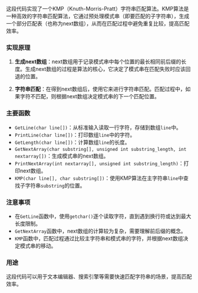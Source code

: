 这段代码实现了一个KMP（Knuth-Morris-Pratt）字符串匹配算法。KMP算法是一种高效的字符串匹配算法，它通过预处理模式串（即要匹配的子字符串），生成一个部分匹配表（也称为next数组），从而在匹配过程中避免重复比较，提高匹配效率。

### 实现原理

1. **生成next数组**：next数组用于记录模式串中每个位置的最长相同前后缀的长度。生成next数组的过程是算法的核心，它决定了模式串在匹配失败时应该回退的位置。

2. **字符串匹配**：在得到next数组后，使用它来进行字符串匹配。匹配过程中，如果字符不匹配，则根据next数组决定模式串的下一个匹配位置。

### 主要函数

- `GetLine(char line[])`：从标准输入读取一行字符，存储到数组`line`中。
- `PrintLine(char line[])`：打印数组`line`中的字符。
- `GetLength(char line[])`：计算数组`line`的长度。
- `GetNextArray(char substring[], unsigned int substring_length, int nextarray[])`：生成模式串的next数组。
- `PrintNextArray(int nextarray[], unsigned int substring_length)`：打印next数组。
- `KMP(char line[], char substring[])`：使用KMP算法在主字符串`line`中查找子字符串`substring`的位置。

### 注意事项

- 在`GetLine`函数中，使用`getchar()`逐个读取字符，直到遇到换行符或达到最大长度限制。
- `GetNextArray`函数中，next数组的计算较为复杂，需要理解前后缀的概念。
- `KMP`函数中，匹配过程通过比较主字符串和模式串的字符，并根据next数组决定模式串的移动。

### 用途

这段代码可以用于文本编辑器、搜索引擎等需要快速匹配字符串的场景，提高匹配效率。